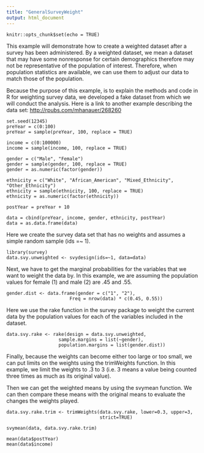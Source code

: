 ```yaml
---
title: "GeneralSurveyWeight"
output: html_document
---
```


```{r setup, include=FALSE}
knitr::opts_chunk$set(echo = TRUE)
```
This example will demonstrate how to create a weighted dataset after a survey has been administered.  By a weighted dataset, we mean a dataset that may have some nonresponse for certain demographics therefore may not be representative of the population of interest.  Therefore, when population statistics are available, we can use them to adjust our data to match those of the population.

Because the purpose of this example, is to explain the methods and code in R for weighting survey data, we developed a fake dataset from which we will conduct the analysis.  Here is a link to another example describing the data set: http://rpubs.com/mhanauer/268260  
```{r}
set.seed(12345)
preYear = c(0:100)
preYear = sample(preYear, 100, replace = TRUE)

income = c(0:100000)
income = sample(income, 100, replace = TRUE)

gender = c("Male", "Female")
gender = sample(gender, 100, replace = TRUE)
gender = as.numeric(factor(gender))

ethnicity = c("White", "African_American", "Mixed_Ethnicity", "Other_Ethnicity")
ethnicity = sample(ethnicity, 100, replace = TRUE)
ethnicity = as.numeric(factor(ethnicity))

postYear = preYear + 10

data = cbind(preYear, income, gender, ethnicity, postYear)
data = as.data.frame(data)
```
Here we create the survey data set that has no weights and assumes a simple random sample (ids =~ 1).  
```{r}
library(survey)
data.svy.unweighted <- svydesign(ids=~1, data=data)
```
Next, we have to get the marginal probabilities for the variables that we want to weight the data by. In this example, we are assuming the population values for female (1) and male (2) are .45 and .55.
```{r}
gender.dist <- data.frame(gender = c("1", "2"),
                       Freq = nrow(data) * c(0.45, 0.55))
```
Here we use the rake function in the survey package to weight the current data by the population values for each of the variables included in the dataset.
```{r}
data.svy.rake <- rake(design = data.svy.unweighted,
                   sample.margins = list(~gender),
                   population.margins = list(gender.dist))
```
Finally, because the weights can become either too large or too small, we can put limits on the weights using the trimWeights function.  In this example, we limit the weights to .3 to 3 (i.e. 3 means a value being counted three times as much as its original value).  

Then we can get the weighted means by using the svymean function.  We can then compare these means with the original means to evaluate the changes the weights played. 
```{r}
data.svy.rake.trim <- trimWeights(data.svy.rake, lower=0.3, upper=3,
                                  strict=TRUE)

svymean(data, data.svy.rake.trim)

mean(data$postYear)
mean(data$income)
```
